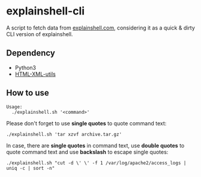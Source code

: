 explainshell-cli
================

A script to fetch data from [explainshell.com](https://explainshell.com/), considering it as a quick & dirty CLI version of explainshell.

## Dependency

- Python3
- [HTML-XML-utils](https://www.w3.org/Tools/HTML-XML-utils/README)

## How to use

```
Usage:
  ./explainshell.sh '<command>'
```

Please don't forget to use **single quotes** to quote command text:

```
./explainshell.sh 'tar xzvf archive.tar.gz'
```

In case, there are **single quotes** in command text, use **double quotes** to quote command text and use **backslash** to escape single quotes:

```
./explainshell.sh "cut -d \' \' -f 1 /var/log/apache2/access_logs | uniq -c | sort -n"
```
